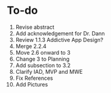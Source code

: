 # To-do

1. Revise abstract
2. Add acknowledgement for Dr. Dann
3. Review 1.1.3 Addictive App Design?
4. Merge 2.2.4
5. Move 2.6 onward to 3
6. Change 3 to Planning
7. Add subsection to 3.2
8. Clarify IAD, MVP and MWE
9. Fix References
10. Add Pictures